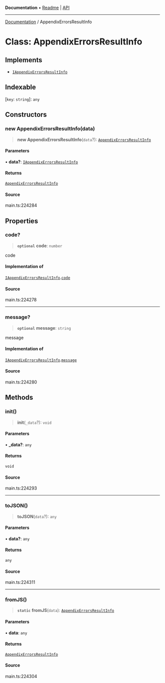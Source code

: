**Documentation** • [Readme](../README.md) \| [API](../globals.md)

***

[Documentation](../README.md) / AppendixErrorsResultInfo

# Class: AppendixErrorsResultInfo

## Implements

- [`IAppendixErrorsResultInfo`](../interfaces/IAppendixErrorsResultInfo.md)

## Indexable

 \[`key`: `string`\]: `any`

## Constructors

### new AppendixErrorsResultInfo(data)

> **new AppendixErrorsResultInfo**(`data`?): [`AppendixErrorsResultInfo`](AppendixErrorsResultInfo.md)

#### Parameters

• **data?**: [`IAppendixErrorsResultInfo`](../interfaces/IAppendixErrorsResultInfo.md)

#### Returns

[`AppendixErrorsResultInfo`](AppendixErrorsResultInfo.md)

#### Source

main.ts:224284

## Properties

### code?

> **`optional`** **code**: `number`

code

#### Implementation of

[`IAppendixErrorsResultInfo`](../interfaces/IAppendixErrorsResultInfo.md).[`code`](../interfaces/IAppendixErrorsResultInfo.md#code)

#### Source

main.ts:224278

***

### message?

> **`optional`** **message**: `string`

message

#### Implementation of

[`IAppendixErrorsResultInfo`](../interfaces/IAppendixErrorsResultInfo.md).[`message`](../interfaces/IAppendixErrorsResultInfo.md#message)

#### Source

main.ts:224280

## Methods

### init()

> **init**(`_data`?): `void`

#### Parameters

• **\_data?**: `any`

#### Returns

`void`

#### Source

main.ts:224293

***

### toJSON()

> **toJSON**(`data`?): `any`

#### Parameters

• **data?**: `any`

#### Returns

`any`

#### Source

main.ts:224311

***

### fromJS()

> **`static`** **fromJS**(`data`): [`AppendixErrorsResultInfo`](AppendixErrorsResultInfo.md)

#### Parameters

• **data**: `any`

#### Returns

[`AppendixErrorsResultInfo`](AppendixErrorsResultInfo.md)

#### Source

main.ts:224304
